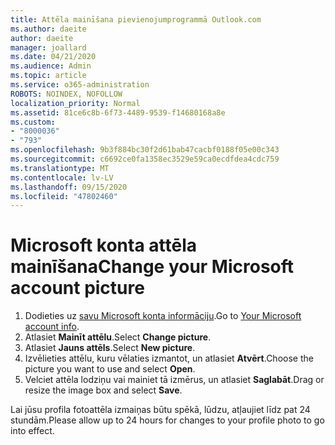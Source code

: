 ```yaml
---
title: Attēla mainīšana pievienojumprogrammā Outlook.com
ms.author: daeite
author: daeite
manager: joallard
ms.date: 04/21/2020
ms.audience: Admin
ms.topic: article
ms.service: o365-administration
ROBOTS: NOINDEX, NOFOLLOW
localization_priority: Normal
ms.assetid: 81ce6c8b-6f73-4489-9539-f14680168a8e
ms.custom:
- "8000036"
- "793"
ms.openlocfilehash: 9b3f884bc30f2d61bab47cacbf0188f05e00c343
ms.sourcegitcommit: c6692ce0fa1358ec3529e59ca0ecdfdea4cdc759
ms.translationtype: MT
ms.contentlocale: lv-LV
ms.lasthandoff: 09/15/2020
ms.locfileid: "47802460"
---
```

# <a name="change-your-microsoft-account-picture"></a><span data-ttu-id="d1c5b-102">Microsoft konta attēla mainīšana</span><span class="sxs-lookup"><span data-stu-id="d1c5b-102">Change your Microsoft account picture</span></span>

1. <span data-ttu-id="d1c5b-103">Dodieties uz [savu Microsoft konta informāciju](https://go.microsoft.com/fwlink/p/?linkid=860841).</span><span class="sxs-lookup"><span data-stu-id="d1c5b-103">Go to [Your Microsoft account info](https://go.microsoft.com/fwlink/p/?linkid=860841).</span></span>
2. <span data-ttu-id="d1c5b-104">Atlasiet **Mainīt attēlu**.</span><span class="sxs-lookup"><span data-stu-id="d1c5b-104">Select **Change picture**.</span></span>
3. <span data-ttu-id="d1c5b-105">Atlasiet **Jauns attēls**.</span><span class="sxs-lookup"><span data-stu-id="d1c5b-105">Select **New picture**.</span></span>
4. <span data-ttu-id="d1c5b-106">Izvēlieties attēlu, kuru vēlaties izmantot, un atlasiet **Atvērt**.</span><span class="sxs-lookup"><span data-stu-id="d1c5b-106">Choose the picture you want to use and select **Open**.</span></span>
5. <span data-ttu-id="d1c5b-107">Velciet attēla lodziņu vai mainiet tā izmērus, un atlasiet **Saglabāt**.</span><span class="sxs-lookup"><span data-stu-id="d1c5b-107">Drag or resize the image box and select **Save**.</span></span>

<span data-ttu-id="d1c5b-108">Lai jūsu profila fotoattēla izmaiņas būtu spēkā, lūdzu, atļaujiet līdz pat 24 stundām.</span><span class="sxs-lookup"><span data-stu-id="d1c5b-108">Please allow up to 24 hours for changes to your profile photo to go into effect.</span></span>
